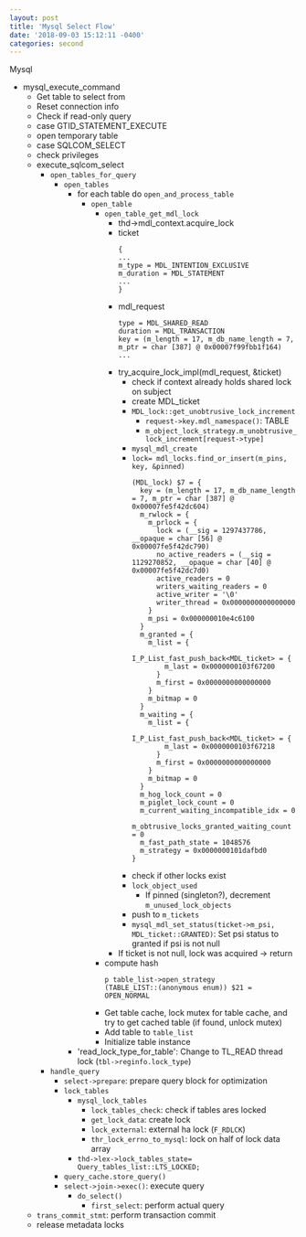```yaml
---
layout: post
title: 'Mysql Select Flow'
date: '2018-09-03 15:12:11 -0400'
categories: second
---
```


Mysql

- mysql_execute_command
    - Get table to select from
    - Reset connection info
    - Check if read-only query
    - case GTID_STATEMENT_EXECUTE
    - open temporary table
    - case SQLCOM_SELECT
    - check privileges
    - execute_sqlcom_select
        - `open_tables_for_query`
            - `open_tables`
                - for each table do `open_and_process_table`
                    - `open_table`
                        - `open_table_get_mdl_lock`
                            - thd->mdl_context.acquire_lock
                            - ticket
                                ```
                                {
                                ...
                                m_type = MDL_INTENTION_EXCLUSIVE
                                m_duration = MDL_STATEMENT
                                ...
                                }
                                ```
                            - mdl_request
                                ```
                                type = MDL_SHARED_READ
                                duration = MDL_TRANSACTION
                                key = (m_length = 17, m_db_name_length = 7, m_ptr = char [387] @ 0x00007f99fbb1f164)
                                ...
                                ```
                            - try_acquire_lock_impl(mdl_request, &ticket)
                                - check if context already holds shared lock on subject
                                - create MDL_ticket
                                - `MDL_lock::get_unobtrusive_lock_increment`
                                    - `request->key.mdl_namespace()`: TABLE
                                    - `m_object_lock_strategy.m_unobtrusive_lock_increment[request->type]`
                                - `mysql_mdl_create`
                                - `lock= mdl_locks.find_or_insert(m_pins, key, &pinned)`
                                    ```
                                    (MDL_lock) $7 = {
                                      key = (m_length = 17, m_db_name_length = 7, m_ptr = char [387] @ 0x00007fe5f42dc604)
                                      m_rwlock = {
                                        m_prlock = {
                                          lock = (__sig = 1297437786, __opaque = char [56] @ 0x00007fe5f42dc790)
                                          no_active_readers = (__sig = 1129270852, __opaque = char [40] @ 0x00007fe5f42dc7d0)
                                          active_readers = 0
                                          writers_waiting_readers = 0
                                          active_writer = '\0'
                                          writer_thread = 0x0000000000000000
                                        }
                                        m_psi = 0x000000010e4c6100
                                      }
                                      m_granted = {
                                        m_list = {
                                          I_P_List_fast_push_back<MDL_ticket> = {
                                            m_last = 0x0000000103f67200
                                          }
                                          m_first = 0x0000000000000000
                                        }
                                        m_bitmap = 0
                                      }
                                      m_waiting = {
                                        m_list = {
                                          I_P_List_fast_push_back<MDL_ticket> = {
                                            m_last = 0x0000000103f67218
                                          }
                                          m_first = 0x0000000000000000
                                        }
                                        m_bitmap = 0
                                      }
                                      m_hog_lock_count = 0
                                      m_piglet_lock_count = 0
                                      m_current_waiting_incompatible_idx = 0
                                      m_obtrusive_locks_granted_waiting_count = 0
                                      m_fast_path_state = 1048576
                                      m_strategy = 0x0000000101dafbd0
                                    }
                                    ```
                                - check if other locks exist
                                - `lock_object_used`
                                    - If pinned (singleton?), decrement `m_unused_lock_objects`
                                - push to `m_tickets`
                                - `mysql_mdl_set_status(ticket->m_psi, MDL_ticket::GRANTED)`: Set psi status to granted if psi is not null
                            - If ticket is not null, lock was acquired -> return
                        - compute hash
                            ```
                            p table_list->open_strategy
                            (TABLE_LIST::(anonymous enum)) $21 = OPEN_NORMAL
                            ```
                        - Get table cache, lock mutex for table cache, and try to get cached table (if found, unlock mutex)
                        - Add table to `table_list`
                        - Initialize table instance 
                - 'read_lock_type_for_table': Change to TL_READ thread lock (`tbl->reginfo.lock_type`)
        - `handle_query`
            - `select->prepare`: prepare query block for optimization
            - `lock_tables`
                - `mysql_lock_tables`
                    - `lock_tables_check`: check if tables ares locked
                    - `get_lock_data`: create lock
                    - `lock_external`: external ha lock (`F_RDLCK`)
                    - `thr_lock_errno_to_mysql`: lock on half of lock data array
                - `thd->lex->lock_tables_state= Query_tables_list::LTS_LOCKED;`
            - `query_cache.store_query()`
            - `select->join->exec()`: execute query
                - `do_select()`
                    - `first_select`: perform actual query
    - `trans_commit_stmt`: perform transaction commit
    - release metadata locks
